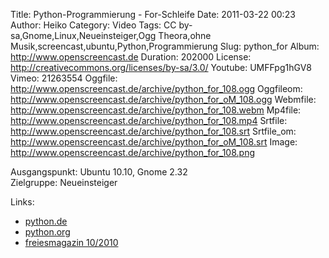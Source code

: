 Title: Python-Programmierung - For-Schleife
Date: 2011-03-22 00:23
Author: Heiko
Category: Video
Tags: CC by-sa,Gnome,Linux,Neueinsteiger,Ogg Theora,ohne Musik,screencast,ubuntu,Python,Programmierung
Slug: python_for
Album: http://www.openscreencast.de
Duration: 202000
License: http://creativecommons.org/licenses/by-sa/3.0/
Youtube: UMFFpg1hGV8
Vimeo: 21263554
Oggfile: http://www.openscreencast.de/archive/python_for_108.ogg
Oggfileom: http://www.openscreencast.de/archive/python_for_oM_108.ogg
Webmfile: http://www.openscreencast.de/archive/python_for_108.webm
Mp4file: http://www.openscreencast.de/archive/python_for_108.mp4
Srtfile: http://www.openscreencast.de/archive/python_for_108.srt
Srtfile_om: http://www.openscreencast.de/archive/python_for_oM_108.srt
Image: http://www.openscreencast.de/archive/python_for_108.png

Ausgangspunkt: Ubuntu 10.10, Gnome 2.32  
Zielgruppe: Neueinsteiger  

Links:

  * [python.de](http://www.python.de)
  * [python.org](http://www.python.org)
  * [freiesmagazin 10/2010](http://www.freiesmagazin.de/freiesMagazin-2010-10)


